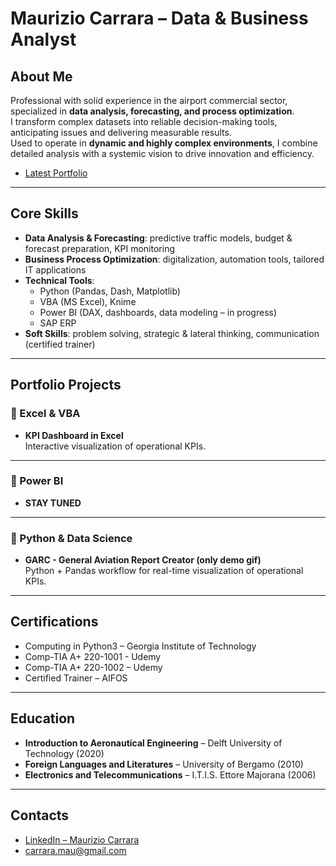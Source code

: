 # Maurizio Carrara – Data & Business Analyst 

## About Me  
Professional with solid experience in the airport commercial sector, specialized in **data analysis, forecasting, and process optimization**.  
I transform complex datasets into reliable decision-making tools, anticipating issues and delivering measurable results.  
Used to operate in **dynamic and highly complex environments**, I combine detailed analysis with a systemic vision to drive innovation and efficiency.  
- [Latest Portfolio](https://github.com/MaurizioCarrara/Portfolio_2022-2024)  
---

##  Core Skills  
- **Data Analysis & Forecasting**: predictive traffic models, budget & forecast preparation, KPI monitoring  
- **Business Process Optimization**: digitalization, automation tools, tailored IT applications  
- **Technical Tools**:  
  - Python (Pandas, Dash, Matplotlib)  
  - VBA (MS Excel), Knime  
  - Power BI (DAX, dashboards, data modeling – in progress)  
  - SAP ERP  
- **Soft Skills**: problem solving, strategic & lateral thinking, communication (certified trainer)  

---

## Portfolio Projects  

### 🔹 Excel & VBA  
- **KPI Dashboard in Excel**  
  Interactive visualization of operational KPIs.  

---

### 🔹 Power BI  
- **STAY TUNED**

---

### 🔹 Python & Data Science  
- **GARC - General Aviation Report Creator (only demo gif)**  
  Python + Pandas workflow for real-time visualization of operational KPIs.  

---

## Certifications  
- Computing in Python3 – Georgia Institute of Technology  
- Comp-TIA A+ 220-1001 - Udemy
- Comp-TIA A+ 220-1002 – Udemy  
- Certified Trainer – AIFOS  

---

## Education  
- **Introduction to Aeronautical Engineering** – Delft University of Technology (2020)  
- **Foreign Languages and Literatures** – University of Bergamo (2010)  
- **Electronics and Telecommunications** – I.T.I.S. Ettore Majorana (2006)  

---

## Contacts  
- [LinkedIn – Maurizio Carrara](https://linkedin.com/in/mauriziocarraralin)  
- carrara.mau@gmail.com  
